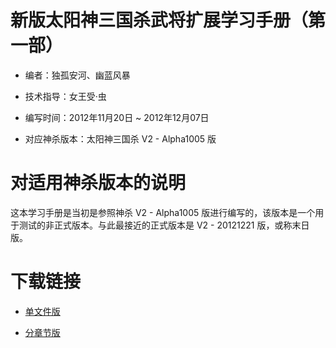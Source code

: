 # 新版太阳神三国杀武将扩展学习手册（第一部）

- 编者：独孤安河、幽蓝风暴

- 技术指导：女王受·虫

- 编写时间：2012年11月20日 ~ 2012年12月07日

- 对应神杀版本：太阳神三国杀 V2 - Alpha1005 版

# 对适用神杀版本的说明

这本学习手册是当初是参照神杀 V2 - Alpha1005 版进行编写的，该版本是一个用于测试的非正式版本。与此最接近的正式版本是 V2 - 20121221 版，或称末日版。

# 下载链接

- [单文件版](https://github.com/DGAH-works/QSgsHandbook-I/archive/Alpha1005.zip)

- [分章节版](https://github.com/DGAH-works/QSgsHandbook-I/archive/Alpha1005-II.zip)

